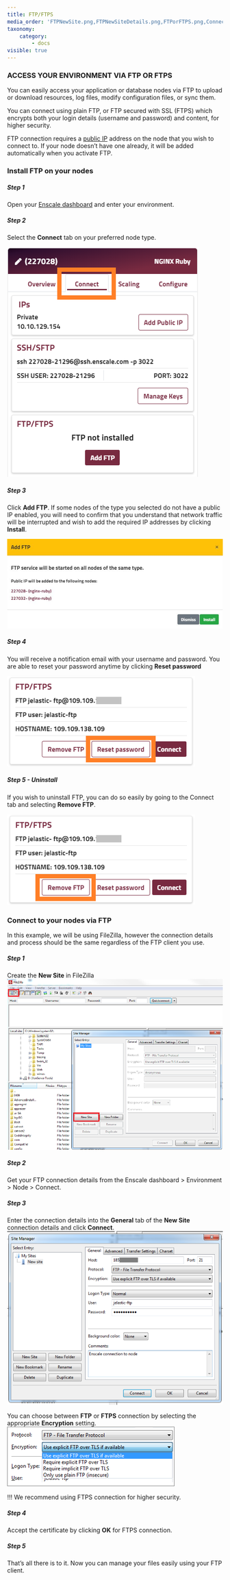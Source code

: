 ```yaml
---
title: FTP/FTPS
media_order: 'FTPNewSite.png,FTPNewSiteDetails.png,FTPorFTPS.png,Connect-tab-selected.png,FTP-confirm.JPG,FTP-remove.png,FTP-reset.png'
taxonomy:
    category:
        - docs
visible: true
---
```


### ACCESS YOUR ENVIRONMENT VIA FTP OR FTPS

You can easily access your application or database nodes via FTP to upload or download resources, log files, modify configuration files, or sync them.

You can connect using plain FTP, or FTP secured with SSL (FTPS) which encrypts both your login details (username and password) and content, for higher security.

FTP connection requires a [public IP](/features/ip-addresses#using-a-public-ip-address) address on the node that you wish to connect to. If your node doesn’t have one already, it will be added automatically when you activate FTP.

### Install FTP on your nodes

##### Step 1

Open your [Enscale dashboard](https://dashboard.enscale.com) and enter your environment.

##### Step 2

Select the **Connect** tab on your preferred node type.

![](Connect-tab-selected.png)

##### Step 3

Click **Add FTP**. If some nodes of the type you selected do not have a public IP enabled, you will need to confirm that you understand that network traffic will be interrupted and wish to add the required IP addresses by clicking **Install**.

![](FTP-confirm.JPG)

##### Step 4

You will receive a notification email with your username and password. You are able to reset your password anytime by clicking **Reset password**

![](FTP-reset.png)
##### Step 5 - Uninstall

If you wish to uninstall FTP, you can do so easily by going to the Connect tab and selecting **Remove FTP**.

![](FTP-remove.png)

### Connect to your nodes via FTP

In this example, we will be using FileZilla, however the connection details and process should be the same regardless of the FTP client you use.

##### Step 1
 
Create the **New Site** in FileZilla
![](FTPNewSite.png)

##### Step 2

Get your FTP connection details from the Enscale dashboard > Environment > Node > Connect.

##### Step 3

Enter the connection details into the **General** tab of the **New Site** connection details and click **Connect**.
![](FTPNewSiteDetails.png)

You can choose between **FTP** or **FTPS** connection by selecting the appropriate **Encryption** setting.
![](FTPorFTPS.png)

!!! We recommend using FTPS connection for higher security.

##### Step 4

Accept the certificate by clicking **OK** for FTPS connection.

##### Step 5

That’s all there is to it. Now you can manage your files easily using your FTP client.